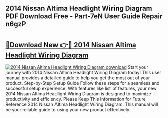 ## 2014 Nissan Altima Headlight Wiring Diagram PDF Download Free - Part-7eN User Guide Repair n6gzP

# <h2><a href="http://dfkbay7.blite.top/?on=2014+Nissan+Altima+Headlight+Wiring+Diagram">🔗Download New 👉🔴 2014 Nissan Altima Headlight Wiring Diagram</a></h2>

[![2014 Nissan Altima Headlight Wiring Diagram download](https://i.imgur.com/lujVjoI.png)](http://dfkbay7.blite.top/?on=2014+Nissan+Altima+Headlight+Wiring+Diagram)
Start your journey with 2014 Nissan Altima Headlight Wiring Diagram today! This user manual provides a detailed guide to help you get the most out of your product. Step-by-Step Setup Guide Follow these steps for a seamless and successful setup experience. With features like list of features, your new 2014 Nissan Altima Headlight Wiring Diagram is designed to maximize productivity and efficiency. Please Keep This Information for Future Reference 2014 Nissan Altima Headlight Wiring Diagram. This manual will be your reliable guide to using your new product effectively.
